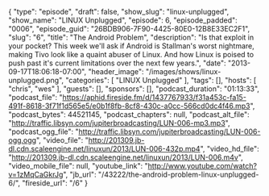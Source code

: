 {
  "type": "episode",
  "draft": false,
  "show_slug": "linux-unplugged",
  "show_name": "LINUX Unplugged",
  "episode": 6,
  "episode_padded": "0006",
  "episode_guid": "26BDB906-7F90-4425-80E0-12B8E33EC2F1",
  "slug": "6",
  "title": "The Android Problem",
  "description": "Is that exploit in your pocket? This week we'll ask if Android is Stallman's worst nightmare, making Tivo look like a quaint abuser of Linux. And how Linux is poised to push past it's current limitations over the next few years.",
  "date": "2013-09-17T18:06:18-07:00",
  "header_image": "/images/shows/linux-unplugged.png",
  "categories": [
    "LINUX Unplugged"
  ],
  "tags": [],
  "hosts": [
    "chris",
    "wes"
  ],
  "guests": [],
  "sponsors": [],
  "podcast_duration": "01:13:33",
  "podcast_file": "https://aphid.fireside.fm/d/1437767933/f31a453c-fa15-491f-8618-3f71f1d565e5/e0b1f8fb-8cf8-430c-a0cc-566cd0dc4f46.mp3",
  "podcast_bytes": 44521145,
  "podcast_chapters": null,
  "podcast_alt_file": "http://traffic.libsyn.com/jupiterbroadcasting/LUN-006-mp3.mp3",
  "podcast_ogg_file": "http://traffic.libsyn.com/jupiterbroadcasting/LUN-006-ogg.ogg",
  "video_file": "http://201309.jb-dl.cdn.scaleengine.net/linuxun/2013/LUN-006-432p.mp4",
  "video_hd_file": "http://201309.jb-dl.cdn.scaleengine.net/linuxun/2013/LUN-006.m4v",
  "video_mobile_file": null,
  "youtube_link": "http://www.youtube.com/watch?v=1zMqCaGkrJg",
  "jb_url": "/43222/the-android-problem-linux-unplugged-6/",
  "fireside_url": "/6"
}

